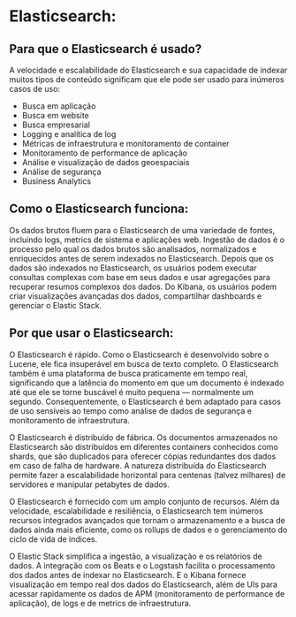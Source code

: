 # Elasticsearch:
## Para que o Elasticsearch é usado?
A velocidade e escalabilidade do Elasticsearch e sua capacidade de indexar muitos tipos de conteúdo significam que ele pode ser usado para inúmeros casos de uso:

- Busca em aplicação
- Busca em website
- Busca empresarial
- Logging e analítica de log
- Métricas de infraestrutura e monitoramento de container
- Monitoramento de performance de aplicação
- Análise e visualização de dados geoespaciais
- Análise de segurança
- Business Analytics

## Como o Elasticsearch funciona:
Os dados brutos fluem para o Elasticsearch de uma variedade de fontes, incluindo logs, metrics de sistema e aplicações web. Ingestão de dados é o processo pelo qual os dados brutos são analisados, normalizados e enriquecidos antes de serem indexados no Elasticsearch. Depois que os dados são indexados no Elasticsearch, os usuários podem executar consultas complexas com base em seus dados e usar agregações para recuperar resumos complexos dos dados. Do Kibana, os usuários podem criar visualizações avançadas dos dados, compartilhar dashboards e gerenciar o Elastic Stack.

## Por que usar o Elasticsearch:
O Elasticsearch é rápido. Como o Elasticsearch é desenvolvido sobre o Lucene, ele fica insuperável em busca de texto completo. O Elasticsearch também é uma plataforma de busca praticamente em tempo real, significando que a latência do momento em que um documento é indexado até que ele se torne buscável é muito pequena — normalmente um segundo. Consequentemente, o Elasticsearch é bem adaptado para casos de uso sensíveis ao tempo como análise de dados de segurança e monitoramento de infraestrutura.

O Elasticsearch é distribuído de fábrica. Os documentos armazenados no Elasticsearch são distribuídos em diferentes containers conhecidos como shards, que são duplicados para oferecer cópias redundantes dos dados em caso de falha de hardware. A natureza distribuída do Elasticsearch permite fazer a escalabilidade horizontal para centenas (talvez milhares) de servidores e manipular petabytes de dados.

O Elasticsearch é fornecido com um amplo conjunto de recursos. Além da velocidade, escalabilidade e resiliência, o Elasticsearch tem inúmeros recursos integrados avançados que tornam o armazenamento e a busca de dados ainda mais eficiente, como os rollups de dados e o gerenciamento do ciclo de vida de índices.

O Elastic Stack simplifica a ingestão, a visualização e os relatórios de dados. A integração com os Beats e o Logstash facilita o processamento dos dados antes de indexar no Elasticsearch. E o Kibana fornece visualização em tempo real dos dados do Elasticsearch, além de UIs para acessar rapidamente os dados de APM (monitoramento de performance de aplicação), de logs e de metrics de infraestrutura.

